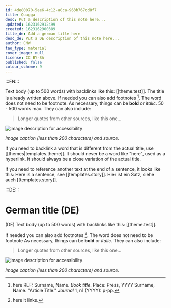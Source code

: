 ```yaml
---
id: 4de80070-5ee6-4c12-a8ca-963b767cd8f7
title: Quagga
desc: Put a description of this note here...
updated: 1623162912499
created: 1623162900389
title_de: Add a german title here
desc_de: Put a DE description of this note here...
author: CMW
tao_type: material
cover_image: null
license: CC BY-SA
published: false
colour_scheme: 9
---
```



:::EN:::

Text body (up to 500 words) with backlinks like this: [[theme.test]]. The title is already written above.
If needed you can also add footnotes [^footnote1]. The word does not need to be footnote.
As necessary, things can be **bold** or _italic_. 50 - 500 words max.
They can also include:
>Longer quotes from other sources, like this one...

![image description for accessibility](/images/example/hippo.jpg)

_Image caption (less than 200 characters) and source._

If you need to backlink a word that is different from the actual title, use [[themes|templates.theme]].  It should never be a word like "here", used as a hyperlink. It should always be a close variation of the actual title.

If you need to reference another text at the end of a sentence, it looks like this: Here is a sentence, see [[templates.story]].
Hier ist ein Satz, siehe auch [[templates.story]].

<!-- And this allows us to leave notes to the others that are not visible in the preview. -->

[^footnote1]: here REF: Surname, Name. _Book title_. Place: Press, YYYY
Surname, Name. "Article Title." _Journal_ 1, n1 (YYYY): p-pp.

:::DE:::

# German title (DE)

(DE) Text body (up to 500 words) with backlinks like this: [[theme.test]].

If needed you can also add footnotes [^footnoteDE1]. The word does not need to be footnote
As necessary, things can be **bold** or _italic_.
They can also include:
>Longer quotes from other sources, like this one...

![image description for accessibility](/images/example/hippo.jpg)

_Image caption (less than 200 characters) and source._

<!-- And this allows us to leave notes to the others that are not visible in the preview. -->

[^footnoteDE1]: here it links.
